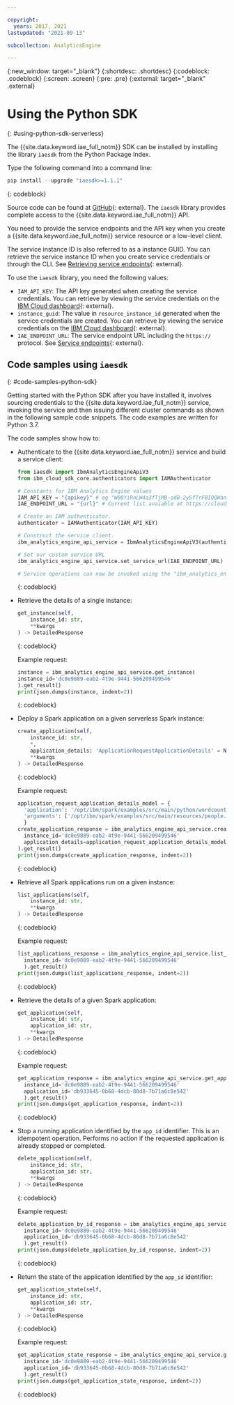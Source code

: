```yaml
---

copyright:
  years: 2017, 2021
lastupdated: "2021-09-13"

subcollection: AnalyticsEngine

---
```


<!-- Attribute definitions -->
{:new_window: target="_blank"}
{:shortdesc: .shortdesc}
{:codeblock: .codeblock}
{:screen: .screen}
{:pre: .pre}
{:external: target="_blank" .external}

# Using the Python SDK
{: #using-python-sdk-serverless}

The {{site.data.keyword.iae_full_notm}} SDK can be installed by installing the library `iaesdk` from the Python Package Index.

Type the following command into a command line:
```python
pip install --upgrade "iaesdk>=1.1.1"
```
{: codeblock}

Source code can be found at [GitHub](https://github.com/IBM/ibm-iae-python-sdk){: external}. The `iaesdk` library provides complete access to the {{site.data.keyword.iae_full_notm}} API.

You need to provide the service endpoints and the API key when you create a {{site.data.keyword.iae_full_notm}} service resource or a low-level client.

The service instance ID is also referred to as a instance GUID. You can retrieve the service instance ID when you create service credentials or through the CLI. See [Retrieving service endpoints](/docs/AnalyticsEngine?topic=AnalyticsEngine-retrieve-endpoints-serverless){: external}.

To use the `iaesdk` library, you need the following values:

- `IAM_API_KEY`: The API key generated when creating the service credentials. You can retrieve by viewing the service credentials on the [IBM Cloud dashboard](https://cloud.ibm.com/resources){: external}.
- `instance_guid`: The value in `resource_instance_id` generated when the service credentials are created. You can retrieve by viewing the service credentials on the [IBM Cloud dashboard](https://cloud.ibm.com/resources){: external}.
- `IAE_ENDPOINT_URL`: The service endpoint URL including the `https://` protocol. See [Service endpoints](https://cloud.ibm.com/apidocs/ibm-analytics-engine#service-endpoints){: external}.

## Code samples using `iaesdk`
{: #code-samples-python-sdk}

Getting started with the Python SDK after you have installed it, involves sourcing credentials to the {{site.data.keyword.iae_full_notm}} service, invoking the service and then issuing different cluster commands as shown in the following sample code snippets. The code examples are written for Python 3.7.

The code samples show how to:

- Authenticate to the {{site.data.keyword.iae_full_notm}} service and build a service client:

    ```python
    from iaesdk import IbmAnalyticsEngineApiV3
    from ibm_cloud_sdk_core.authenticators import IAMAuthenticator

    # Constants for IBM Analytics Engine values
    IAM_API_KEY = "{apikey}" # eg "W00YiRnLW4a3fTjMB-odB-2ySfTrFBIQQWanc--P3byk"
    IAE_ENDPOINT_URL = "{url}" # Current list avaiable at https://cloud.ibm.com/apidocs/ibm-analytics-engine#service-endpoints

    # Create an IAM authenticator.
    authenticator = IAMAuthenticator(IAM_API_KEY)

    # Construct the service client.
    ibm_analytics_engine_api_service = IbmAnalyticsEngineApiV3(authenticator=authenticator)

    # Set our custom service URL
    ibm_analytics_engine_api_service.set_service_url(IAE_ENDPOINT_URL)

    # Service operations can now be invoked using the "ibm_analytics_engine_api_service" variable.

    ```
    {: codeblock}

- Retrieve the details of a single instance:
    ```python
    get_instance(self,
        instance_id: str,
        **kwargs
    ) -> DetailedResponse
    ```
    {: codeblock}

    Example request:
    ```python
    instance = ibm_analytics_engine_api_service.get_instance(
    instance_id='dc0e9889-eab2-4t9e-9441-566209499546'
    ).get_result()
    print(json.dumps(instance, indent=2))
    ```
    {: codeblock}    

- Deploy a Spark application on a given serverless Spark instance:
    ```python
    create_application(self,
        instance_id: str,
        *,
        application_details: 'ApplicationRequestApplicationDetails' = None,
        **kwargs
    ) -> DetailedResponse
    ```
    {: codeblock}

    Example request:
    ```python
    application_request_application_details_model = {
      'application': '/opt/ibm/spark/examples/src/main/python/wordcount.py'
      'arguments': ['/opt/ibm/spark/examples/src/main/resources/people.txt']
      }
    create_application_response = ibm_analytics_engine_api_service.create_application(
      instance_id='dc0e9889-eab2-4t9e-9441-566209499546'
      application_details=application_request_application_details_model
    ).get_result()
    print(json.dumps(create_application_response, indent=2))
    ```
    {: codeblock}

- Retrieve all Spark applications run on a given instance:
    ```python
    list_applications(self,
        instance_id: str,
        **kwargs
    ) -> DetailedResponse
    ```
    {: codeblock}

    Example request:
    ```python
    list_applications_response = ibm_analytics_engine_api_service.list_applications(
      instance_id='dc0e9889-eab2-4t9e-9441-566209499546'
      ).get_result()
    print(json.dumps(list_applications_response, indent=2))
    ```
    {: codeblock}

- Retrieve the details of a given Spark application:
    ```python
    get_application(self,
        instance_id: str,
        application_id: str,
        **kwargs
    ) -> DetailedResponse
    ```
    {: codeblock}

    Example request:
    ```python
    get_application_response = ibm_analytics_engine_api_service.get_application(
      instance_id='dc0e9889-eab2-4t9e-9441-566209499546'
      application_id='db933645-0b68-4dcb-80d8-7b71a6c8e542'
      ).get_result()
    print(json.dumps(get_application_response, indent=2))
    ```
    {: codeblock}

- Stop a running application identified by the `app_id` identifier. This is an idempotent operation. Performs no action if the requested application is already stopped or completed.
    ```python
    delete_application(self,
        instance_id: str,
        application_id: str,
        **kwargs
    ) -> DetailedResponse
    ```
    {: codeblock}

    Example request:
    ```python
    delete_application_by_id_response = ibm_analytics_engine_api_service.delete_application_by_id(
      instance_id='dc0e9889-eab2-4t9e-9441-566209499546'
      application_id='db933645-0b68-4dcb-80d8-7b71a6c8e542'
      ).get_result()
    print(json.dumps(delete_application_by_id_response, indent=2))
    ```
    {: codeblock}

- Return the state of the application identified by the `app_id` identifier:

    ```python
    get_application_state(self,
        instance_id: str,
        application_id: str,
        **kwargs
    ) -> DetailedResponse
    ```
    {: codeblock}

    Example request:
    ```python
    get_application_state_response = ibm_analytics_engine_api_service.get_application_state(
      instance_id='dc0e9889-eab2-4t9e-9441-566209499546'
      application_id='db933645-0b68-4dcb-80d8-7b71a6c8e542'
      ).get_result()
    print(json.dumps(get_application_state_response, indent=2))
    ```
    {: codeblock}
